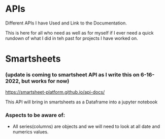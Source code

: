 # APIs
Different APIs I have Used and Link to the Documentation.

This is here for all who need as well as for myself if I ever need a quick rundown of what I did in teh past for projects I have worked on.


# Smartsheets
### (update is coming to smartsheet API as I write this on 6-16-2022, but works for now)
https://smartsheet-platform.github.io/api-docs/

This API will bring in smartsheets as a Dataframe into a jupyter notebook
### Aspects to be aware of:
* All series(columns) are objects and we will need to look at all date and numerics values.
